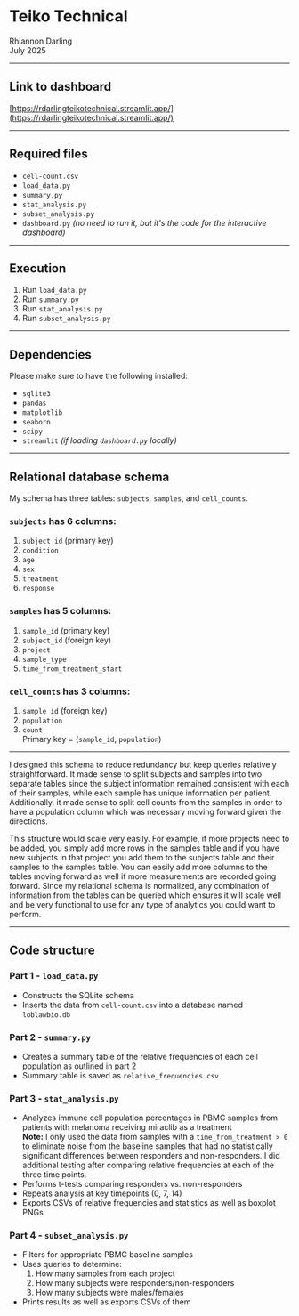 # Teiko Technical
Rhiannon Darling  
July 2025  

---

## Link to dashboard  
[https://rdarlingteikotechnical.streamlit.app/](https://rdarlingteikotechnical.streamlit.app/)

---

## Required files  
- `cell-count.csv`  
- `load_data.py`  
- `summary.py`  
- `stat_analysis.py`  
- `subset_analysis.py`  
- `dashboard.py`  *(no need to run it, but it's the code for the interactive dashboard)*

---

## Execution  
1. Run `load_data.py`  
2. Run `summary.py`  
3. Run `stat_analysis.py`  
4. Run `subset_analysis.py`  

---

## Dependencies  
Please make sure to have the following installed:  
- `sqlite3`  
- `pandas`  
- `matplotlib`  
- `seaborn`  
- `scipy`  
- `streamlit` *(if loading `dashboard.py` locally)*

---

## Relational database schema  

My schema has three tables: `subjects`, `samples`, and `cell_counts`.

### `subjects` has 6 columns:
1. `subject_id` (primary key)  
2. `condition`  
3. `age`  
4. `sex`  
5. `treatment`  
6. `response`

### `samples` has 5 columns:
1. `sample_id` (primary key)  
2. `subject_id` (foreign key)  
3. `project`  
4. `sample_type`  
5. `time_from_treatment_start`

### `cell_counts` has 3 columns:
1. `sample_id` (foreign key)  
2. `population`  
3. `count`  
Primary key = (`sample_id`, `population`)

---

I designed this schema to reduce redundancy but keep queries relatively straightforward. It made sense to split subjects and samples into two separate tables since the subject information remained consistent with each of their samples, while each sample has unique information per patient. Additionally, it made sense to split cell counts from the samples in order to have a population column which was necessary moving forward given the directions.

This structure would scale very easily. For example, if more projects need to be added, you simply add more rows in the samples table and if you have new subjects in that project you add them to the subjects table and their samples to the samples table. You can easily add more columns to the tables moving forward as well if more measurements are recorded going forward. Since my relational schema is normalized, any combination of information from the tables can be queried which ensures it will scale well and be very functional to use for any type of analytics you could want to perform.

---

## Code structure

### Part 1 - `load_data.py`  
- Constructs the SQLite schema  
- Inserts the data from `cell-count.csv` into a database named `loblawbio.db`

### Part 2 - `summary.py`  
- Creates a summary table of the relative frequencies of each cell population as outlined in part 2  
- Summary table is saved as `relative_frequencies.csv`

### Part 3 - `stat_analysis.py`  
- Analyzes immune cell population percentages in PBMC samples from patients with melanoma receiving miraclib as a treatment  
**Note:** I only used the data from samples with a `time_from_treatment > 0` to eliminate noise from the baseline samples that had no statistically significant differences between responders and non-responders. I did additional testing after comparing relative frequencies at each of the three time points.  
- Performs t-tests comparing responders vs. non-responders  
- Repeats analysis at key timepoints (0, 7, 14)  
- Exports CSVs of relative frequencies and statistics as well as boxplot PNGs

### Part 4 - `subset_analysis.py`  
- Filters for appropriate PBMC baseline samples  
- Uses queries to determine:  
    1. How many samples from each project  
    2. How many subjects were responders/non-responders  
    3. How many subjects were males/females  
- Prints results as well as exports CSVs of them
